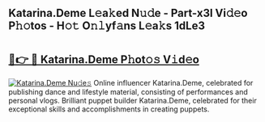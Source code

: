 ## Katarina.Deme L𝚎a𝚔ed N𝚞𝚍e - Part-x3l Vi𝚍𝚎o P𝚑𝚘tos - H𝚘𝚝 O𝚗𝚕yf𝚊ns L𝚎a𝚔s 1dLe3

# <h2><a href="http://kf2rx5l.oniu.top/?m=Katarina.Deme">🔗👉 🔴 Katarina.Deme P𝚑ot𝚘𝚜 V𝚒d𝚎o</a></h2>

[![Katarina.Deme Nu𝚍e𝚜](https://i.imgur.com/0qMVB7G.gif)](http://kf2rx5l.oniu.top/?m=Katarina.Deme)
Online influencer Katarina.Deme, celebrated for publishing dance and lifestyle material, consisting of performances and personal vlogs. Brilliant puppet builder Katarina.Deme, celebrated for their exceptional skills and accomplishments in creating puppets.  
